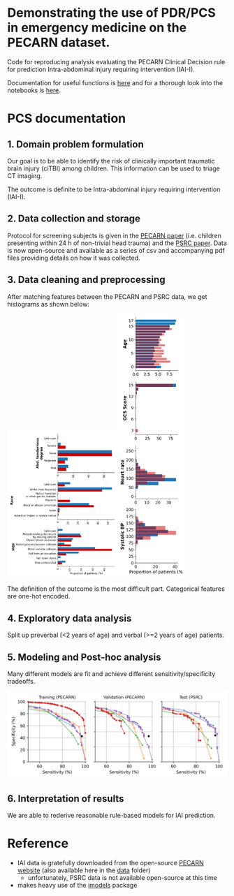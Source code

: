 # Demonstrating the use of PDR/PCS in emergency medicine on the PECARN dataset.

Code for reproducing analysis evaluating the PECARN Clinical Decision rule for prediction Intra-abdominal injury requiring intervention (IAI-I).

Documentation for useful functions is [here](csinva.io/iai-clinical-decision-rule) and for a thorough look into the notebooks is [here](https://github.com/csinva/iai-clinical-decision-rule/tree/master/notebooks).

# PCS documentation

## 1. Domain problem formulation

Our goal is to be able to identify the risk of clinically important traumatic brain injury (ciTBI) among children. This information can be used to triage CT imaging.

The outcome is definite to be Intra-abdominal injury requiring intervention (IAI-I).

## 2. Data collection and storage

Protocol for screening subjects is given in the [PECARN paper](https://www.annemergmed.com/article/S0196-0644(12)01743-X/fulltext) (i.e. children presenting within 24 h of non-trivial head trauma) and the [PSRC paper](https://www.sciencedirect.com/science/article/abs/pii/S1072751517300376). Data is now open-source and available as a series of csv and accompanying pdf files providing details on how it was collected.

## 3. Data cleaning and preprocessing

After matching features between the PECARN and PSRC data, we get histograms as shown below:



<img src="reports/figs/matched_hists.png" width="50%"><img src="reports/figs/matched_hists_continuous.png" width="30%">

The definition of the outcome is the most difficult part. Categorical features are one-hot encoded.

## 4. Exploratory data analysis

Split up preverbal (<2 years of age) and verbal (>=2 years of age) patients.

## 5. Modeling and Post-hoc analysis

Many different models are fit and achieve different sensitivity/specificity tradeoffs.

![](reports/figs/metrics_3_splits.png)

## 6. Interpretation of results

We are able to rederive reasonable rule-based models for IAI prediction.


# Reference
- IAI data is gratefully downloaded from the open-source [PECARN website](http://pecarn.org/studyDatasets/Default) (also available here in the [data](data) folder)
    - unfortunately, PSRC data is not available open-source at this time
- makes heavy use of the [imodels](https://github.com/csinva/interpretability-implementations-demos) package


